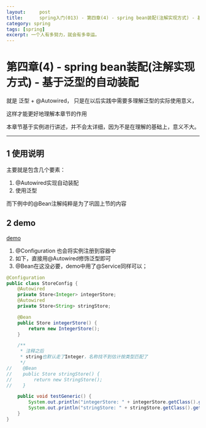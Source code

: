 ```yaml
---
layout:     post
title:      spring入门(013) - 第四章(4) - spring bean装配(注解实现方式) - 基于泛型的自动装配
category: spring
tags: [spring]
excerpt: 一个人有多努力，就会有多幸运。
---
```


第四章(4) - spring bean装配(注解实现方式) - 基于泛型的自动装配
=======================================

就是 泛型 + @Autowired， 只是在以后实践中需要多理解泛型的实际使用意义，

这样才能更好地理解本章节的作用

本章节基于实例进行讲述，并不会太详细，因为不是在理解的基础上，意义不大。

--------------------------------------

1 使用说明
-------------------------------------

主要就是包含几个要素：

1. @Autowired实现自动装配
2. 使用泛型

而下例中的@Bean注解纯粹是为了巩固上节的内容

2 demo
------------------------------------

[demo](https://github.com/hunzino1/spring_round_one/tree/master/muke/cheapter4_bean/src/main/java/com/shj/generic)

1. @Configuration 也会将实例注册到容器中
2. 如下，直接用@Autowired修饰泛型即可
3. @Bean在这没必要，demo中用了@Service同样可以；

```java
@Configuration
public class StoreConfig {
    @Autowired
    private Store<Integer> integerStore;
    @Autowired
    private Store<String> stringStore;

    @Bean
    public Store integerStore() {
        return new IntegerStore();
    }

    /**
     * 注释之后
     * string也默认走了Integer，名称找不到估计按类型匹配了
     */
//    @Bean
//    public Store stringStore() {
//        return new StringStore();
//    }

    public void testGeneric() {
        System.out.println("integerStore: " + integerStore.getClass().getName());
        System.out.println("stringStore: " + stringStore.getClass().getName());
    }
}
```


